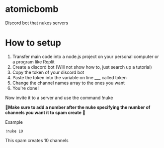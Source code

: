 # atomicbomb
Discord bot that nukes servers

# How to setup

1. Transfer main code into a node.js project on your personal computer or a program like Replit
2. Create a discord bot (Will not show how to, just search up a tutorial)
3. Copy the token of your discord bot
4. Paste the token into the variable on line ___ called token 
5. Change the channel names array to the ones you want
6. You're done!


Now invite it to a server and use the command !nuke

**🚨Make sure to add a number after the nuke specifying the number of channels you want it to spam create 🚨**

Example

`!nuke 10`

This spam creates 10 channels


